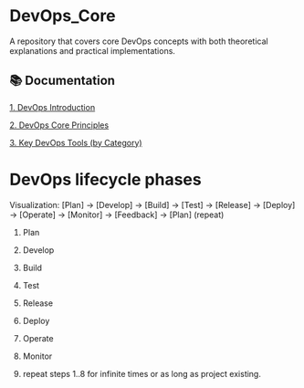 # DevOps_Core
A repository that covers core DevOps concepts with both theoretical explanations and practical implementations.

## 📚 Documentation
  [1. DevOps Introduction](DevOpsIntroduction.md)
  
  [2. DevOps Core Principles](DevOpsCorePrinciples.md)

  [3. Key DevOps Tools (by Category)](DevOpsTools.md)


# DevOps lifecycle phases

Visualization:
  [Plan] → [Develop] → [Build] → [Test] → [Release] → [Deploy] → [Operate] → [Monitor] → [Feedback] → [Plan] (repeat)

1. Plan

2. Develop

3. Build

4. Test

5. Release

6. Deploy

7. Operate

8. Monitor

9. repeat steps 1..8 for infinite times or as long as project existing.
